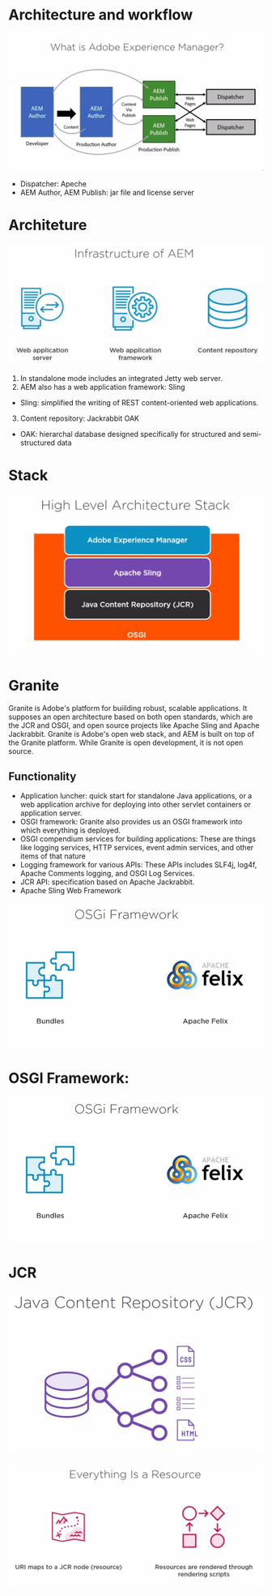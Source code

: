 # Architecture and workflow
![Workflow sample](./images/architecture.png)
* Dispatcher: Apeche
* AEM Author, AEM Publish: jar file and license server
# Architeture
![Infrastructure sample](./images/infrastructure.png)

1. In standalone mode includes an integrated Jetty web server.
2. AEM also has a web application framework: Sling
  * Sling: simplified the writing of REST content-oriented web applications.
3. Content repository: Jackrabbit OAK
  * OAK: hierarchal database designed specifically for structured and semi-structured data 
# Stack
![Infrastructure sample](./images/architecture-stack.png)

# Granite
Granite is Adobe's platform for buiilding robust, scalable applications. It supposes an open architecture based on both open standards, which are the JCR and OSGI, and open source projects like Apache Sling and Apache Jackrabbit.
Granite is Adobe's open web stack, and AEM is built on top of the Granite platform.
While Granite is open development, it is not open source.

## Functionality
* Application luncher: quick start for standalone Java applications, or a web application archive for deploying into other servlet containers or application server.
* OSGI framework: Granite also provides us an OSGI framework into which everything is deployed.
* OSGI compendium services for building applications: These are things like logging services, HTTP services, event admin services, and other items of that nature
* Logging framework for various APIs: These APIs includes SLF4j, log4f, Apache Comments logging, and OSGI Log Services.
* JCR API: specification based on Apache Jackrabbit.
* Apache Sling Web Framework

![Granite stack](./images/granite-stack.png)

# OSGI Framework:
![OSGI](./images/osgi.png)

# JCR
![JCR](./images/jcr.png)

![Everything is a resources](./images/resources.png)


